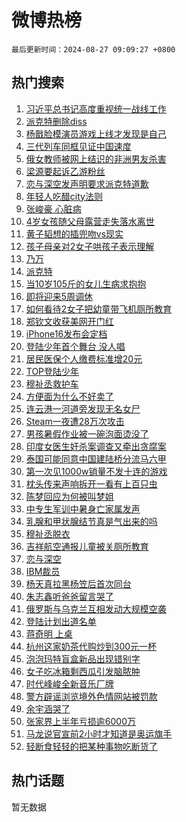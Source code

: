 # 微博热榜

`最后更新时间：2024-08-27 09:09:27 +0800`

## 热门搜索

1. [习近平总书记高度重视统一战线工作](https://m.weibo.cn/search?containerid=100103type%3D1%26t%3D10%26q%3D%23%E4%B9%A0%E8%BF%91%E5%B9%B3%E6%80%BB%E4%B9%A6%E8%AE%B0%E9%AB%98%E5%BA%A6%E9%87%8D%E8%A7%86%E7%BB%9F%E4%B8%80%E6%88%98%E7%BA%BF%E5%B7%A5%E4%BD%9C%23&stream_entry_id=51&isnewpage=1&extparam=seat%3D1%26stream_entry_id%3D51%26c_type%3D51%26cate%3D10103%26pos%3D0%26q%3D%2523%25E4%25B9%25A0%25E8%25BF%2591%25E5%25B9%25B3%25E6%2580%25BB%25E4%25B9%25A6%25E8%25AE%25B0%25E9%25AB%2598%25E5%25BA%25A6%25E9%2587%258D%25E8%25A7%2586%25E7%25BB%259F%25E4%25B8%2580%25E6%2588%2598%25E7%25BA%25BF%25E5%25B7%25A5%25E4%25BD%259C%2523%26dgr%3D0%26filter_type%3Drealtimehot%26display_time%3D1724720966%26pre_seqid%3D172472096695901625962)
1. [派克特删除diss](https://m.weibo.cn/search?containerid=100103type%3D1%26t%3D10%26q%3D%E6%B4%BE%E5%85%8B%E7%89%B9%E5%88%A0%E9%99%A4diss&stream_entry_id=31&isnewpage=1&extparam=seat%3D1%26lcate%3D5001%26q%3D%25E6%25B4%25BE%25E5%2585%258B%25E7%2589%25B9%25E5%2588%25A0%25E9%2599%25A4diss%26dgr%3D0%26realpos%3D1%26c_type%3D31%26flag%3D1%26cate%3D5001%26pos%3D0%26filter_type%3Drealtimehot%26band_rank%3D1%26stream_entry_id%3D31%26display_time%3D1724720966%26pre_seqid%3D172472096695901625962)
1. [杨戬脸模演员游戏上线才发现是自己](https://m.weibo.cn/search?containerid=100103type%3D1%26t%3D10%26q%3D%23%E6%9D%A8%E6%88%AC%E8%84%B8%E6%A8%A1%E6%BC%94%E5%91%98%E6%B8%B8%E6%88%8F%E4%B8%8A%E7%BA%BF%E6%89%8D%E5%8F%91%E7%8E%B0%E6%98%AF%E8%87%AA%E5%B7%B1%23&stream_entry_id=31&isnewpage=1&extparam=seat%3D1%26lcate%3D5001%26q%3D%2523%25E6%259D%25A8%25E6%2588%25AC%25E8%2584%25B8%25E6%25A8%25A1%25E6%25BC%2594%25E5%2591%2598%25E6%25B8%25B8%25E6%2588%258F%25E4%25B8%258A%25E7%25BA%25BF%25E6%2589%258D%25E5%258F%2591%25E7%258E%25B0%25E6%2598%25AF%25E8%2587%25AA%25E5%25B7%25B1%2523%26dgr%3D0%26realpos%3D2%26c_type%3D31%26flag%3D1%26cate%3D5001%26pos%3D1%26filter_type%3Drealtimehot%26band_rank%3D2%26stream_entry_id%3D31%26display_time%3D1724720966%26pre_seqid%3D172472096695901625962)
1. [三代列车同框见证中国速度](https://m.weibo.cn/search?containerid=100103type%3D1%26t%3D10%26q%3D%23%E4%B8%89%E4%BB%A3%E5%88%97%E8%BD%A6%E5%90%8C%E6%A1%86%E8%A7%81%E8%AF%81%E4%B8%AD%E5%9B%BD%E9%80%9F%E5%BA%A6%23&stream_entry_id=31&isnewpage=1&extparam=seat%3D1%26lcate%3D5001%26q%3D%2523%25E4%25B8%2589%25E4%25BB%25A3%25E5%2588%2597%25E8%25BD%25A6%25E5%2590%258C%25E6%25A1%2586%25E8%25A7%2581%25E8%25AF%2581%25E4%25B8%25AD%25E5%259B%25BD%25E9%2580%259F%25E5%25BA%25A6%2523%26dgr%3D0%26realpos%3D3%26c_type%3D31%26flag%3D0%26cate%3D5001%26pos%3D2%26filter_type%3Drealtimehot%26band_rank%3D3%26stream_entry_id%3D31%26display_time%3D1724720966%26pre_seqid%3D172472096695901625962)
1. [俄女教师被网上结识的非洲男友杀害](https://m.weibo.cn/search?containerid=100103type%3D1%26t%3D10%26q%3D%23%E4%BF%84%E5%A5%B3%E6%95%99%E5%B8%88%E8%A2%AB%E7%BD%91%E4%B8%8A%E7%BB%93%E8%AF%86%E7%9A%84%E9%9D%9E%E6%B4%B2%E7%94%B7%E5%8F%8B%E6%9D%80%E5%AE%B3%23&stream_entry_id=31&isnewpage=1&extparam=seat%3D1%26lcate%3D5001%26q%3D%2523%25E4%25BF%2584%25E5%25A5%25B3%25E6%2595%2599%25E5%25B8%2588%25E8%25A2%25AB%25E7%25BD%2591%25E4%25B8%258A%25E7%25BB%2593%25E8%25AF%2586%25E7%259A%2584%25E9%259D%259E%25E6%25B4%25B2%25E7%2594%25B7%25E5%258F%258B%25E6%259D%2580%25E5%25AE%25B3%2523%26dgr%3D0%26realpos%3D4%26c_type%3D31%26flag%3D1%26cate%3D5001%26pos%3D3%26filter_type%3Drealtimehot%26band_rank%3D4%26stream_entry_id%3D31%26display_time%3D1724720966%26pre_seqid%3D172472096695901625962)
1. [梁源要起诉乙游粉丝](https://m.weibo.cn/search?containerid=100103type%3D1%26t%3D10%26q%3D%E6%A2%81%E6%BA%90%E8%A6%81%E8%B5%B7%E8%AF%89%E4%B9%99%E6%B8%B8%E7%B2%89%E4%B8%9D&stream_entry_id=31&isnewpage=1&extparam=seat%3D1%26lcate%3D5001%26q%3D%25E6%25A2%2581%25E6%25BA%2590%25E8%25A6%2581%25E8%25B5%25B7%25E8%25AF%2589%25E4%25B9%2599%25E6%25B8%25B8%25E7%25B2%2589%25E4%25B8%259D%26dgr%3D0%26realpos%3D5%26c_type%3D31%26flag%3D1%26cate%3D5001%26pos%3D4%26filter_type%3Drealtimehot%26band_rank%3D5%26stream_entry_id%3D31%26display_time%3D1724720966%26pre_seqid%3D172472096695901625962)
1. [恋与深空发声明要求派克特道歉](https://m.weibo.cn/search?containerid=100103type%3D1%26t%3D10%26q%3D%23%E6%81%8B%E4%B8%8E%E6%B7%B1%E7%A9%BA%E5%8F%91%E5%A3%B0%E6%98%8E%E8%A6%81%E6%B1%82%E6%B4%BE%E5%85%8B%E7%89%B9%E9%81%93%E6%AD%89%23&stream_entry_id=31&isnewpage=1&extparam=seat%3D1%26lcate%3D5001%26q%3D%2523%25E6%2581%258B%25E4%25B8%258E%25E6%25B7%25B1%25E7%25A9%25BA%25E5%258F%2591%25E5%25A3%25B0%25E6%2598%258E%25E8%25A6%2581%25E6%25B1%2582%25E6%25B4%25BE%25E5%2585%258B%25E7%2589%25B9%25E9%2581%2593%25E6%25AD%2589%2523%26dgr%3D0%26realpos%3D6%26c_type%3D31%26flag%3D16%26cate%3D5001%26pos%3D5%26filter_type%3Drealtimehot%26band_rank%3D6%26stream_entry_id%3D31%26display_time%3D1724720966%26pre_seqid%3D172472096695901625962)
1. [年轻人吃醋city法则](https://m.weibo.cn/search?containerid=100103type%3D1%26t%3D10%26q%3D%23%E5%B9%B4%E8%BD%BB%E4%BA%BA%E5%90%83%E9%86%8Bcity%E6%B3%95%E5%88%99%23&stream_entry_id=31&isnewpage=1&extparam=seat%3D1%26lcate%3D5001%26is_ad_pos%3D1%26q%3D%2523%25E5%25B9%25B4%25E8%25BD%25BB%25E4%25BA%25BA%25E5%2590%2583%25E9%2586%258Bcity%25E6%25B3%2595%25E5%2588%2599%2523%26dgr%3D0%26filter_type%3Drealtimehot%26adid%3D250871%26topic_ad%3D1%26cate%3D5001%26pos%3D6%26c_type%3D31%26band_rank%3D7%26stream_entry_id%3D31%26display_time%3D1724720966%26pre_seqid%3D172472096695901625962)
1. [张峻豪 心脏病](https://m.weibo.cn/search?containerid=100103type%3D1%26t%3D10%26q%3D%E5%BC%A0%E5%B3%BB%E8%B1%AA+%E5%BF%83%E8%84%8F%E7%97%85&stream_entry_id=31&isnewpage=1&extparam=seat%3D1%26lcate%3D5001%26q%3D%25E5%25BC%25A0%25E5%25B3%25BB%25E8%25B1%25AA%2520%25E5%25BF%2583%25E8%2584%258F%25E7%2597%2585%26dgr%3D0%26realpos%3D7%26c_type%3D31%26flag%3D1%26cate%3D5001%26pos%3D7%26filter_type%3Drealtimehot%26band_rank%3D7%26stream_entry_id%3D31%26display_time%3D1724720966%26pre_seqid%3D172472096695901625962)
1. [4岁女孩随父母露营走失落水离世](https://m.weibo.cn/search?containerid=100103type%3D1%26t%3D10%26q%3D%234%E5%B2%81%E5%A5%B3%E5%AD%A9%E9%9A%8F%E7%88%B6%E6%AF%8D%E9%9C%B2%E8%90%A5%E8%B5%B0%E5%A4%B1%E8%90%BD%E6%B0%B4%E7%A6%BB%E4%B8%96%23&stream_entry_id=31&isnewpage=1&extparam=seat%3D1%26lcate%3D5001%26q%3D%25234%25E5%25B2%2581%25E5%25A5%25B3%25E5%25AD%25A9%25E9%259A%258F%25E7%2588%25B6%25E6%25AF%258D%25E9%259C%25B2%25E8%2590%25A5%25E8%25B5%25B0%25E5%25A4%25B1%25E8%2590%25BD%25E6%25B0%25B4%25E7%25A6%25BB%25E4%25B8%2596%2523%26dgr%3D0%26realpos%3D8%26c_type%3D31%26flag%3D1%26cate%3D5001%26pos%3D8%26filter_type%3Drealtimehot%26band_rank%3D8%26stream_entry_id%3D31%26display_time%3D1724720966%26pre_seqid%3D172472096695901625962)
1. [黄子韬想的插兜吻vs现实](https://m.weibo.cn/search?containerid=100103type%3D1%26t%3D10%26q%3D%E9%BB%84%E5%AD%90%E9%9F%AC%E6%83%B3%E7%9A%84%E6%8F%92%E5%85%9C%E5%90%BBvs%E7%8E%B0%E5%AE%9E&stream_entry_id=31&isnewpage=1&extparam=seat%3D1%26lcate%3D5001%26q%3D%25E9%25BB%2584%25E5%25AD%2590%25E9%259F%25AC%25E6%2583%25B3%25E7%259A%2584%25E6%258F%2592%25E5%2585%259C%25E5%2590%25BBvs%25E7%258E%25B0%25E5%25AE%259E%26dgr%3D0%26realpos%3D9%26c_type%3D31%26flag%3D2%26cate%3D5001%26pos%3D9%26filter_type%3Drealtimehot%26band_rank%3D9%26stream_entry_id%3D31%26display_time%3D1724720966%26pre_seqid%3D172472096695901625962)
1. [孩子母亲对2女子哄孩子表示理解](https://m.weibo.cn/search?containerid=100103type%3D1%26t%3D10%26q%3D%23%E5%AD%A9%E5%AD%90%E6%AF%8D%E4%BA%B2%E5%AF%B92%E5%A5%B3%E5%AD%90%E5%93%84%E5%AD%A9%E5%AD%90%E8%A1%A8%E7%A4%BA%E7%90%86%E8%A7%A3%23&stream_entry_id=31&isnewpage=1&extparam=seat%3D1%26lcate%3D5001%26q%3D%2523%25E5%25AD%25A9%25E5%25AD%2590%25E6%25AF%258D%25E4%25BA%25B2%25E5%25AF%25B92%25E5%25A5%25B3%25E5%25AD%2590%25E5%2593%2584%25E5%25AD%25A9%25E5%25AD%2590%25E8%25A1%25A8%25E7%25A4%25BA%25E7%2590%2586%25E8%25A7%25A3%2523%26dgr%3D0%26realpos%3D10%26c_type%3D31%26flag%3D1%26cate%3D5001%26pos%3D10%26filter_type%3Drealtimehot%26band_rank%3D10%26stream_entry_id%3D31%26display_time%3D1724720966%26pre_seqid%3D172472096695901625962)
1. [乃万](https://m.weibo.cn/search?containerid=100103type%3D1%26t%3D10%26q%3D%E4%B9%83%E4%B8%87&stream_entry_id=31&isnewpage=1&extparam=seat%3D1%26lcate%3D5001%26q%3D%25E4%25B9%2583%25E4%25B8%2587%26dgr%3D0%26realpos%3D11%26c_type%3D31%26flag%3D1%26cate%3D5001%26pos%3D11%26filter_type%3Drealtimehot%26band_rank%3D11%26stream_entry_id%3D31%26display_time%3D1724720966%26pre_seqid%3D172472096695901625962)
1. [派克特](https://m.weibo.cn/search?containerid=100103type%3D1%26t%3D10%26q%3D%E6%B4%BE%E5%85%8B%E7%89%B9&stream_entry_id=31&isnewpage=1&extparam=seat%3D1%26lcate%3D5001%26q%3D%25E6%25B4%25BE%25E5%2585%258B%25E7%2589%25B9%26dgr%3D0%26realpos%3D12%26c_type%3D31%26flag%3D2%26cate%3D5001%26pos%3D12%26filter_type%3Drealtimehot%26band_rank%3D12%26stream_entry_id%3D31%26display_time%3D1724720966%26pre_seqid%3D172472096695901625962)
1. [当10岁105斤的女儿生病求抱抱](https://m.weibo.cn/search?containerid=100103type%3D1%26t%3D10%26q%3D%23%E5%BD%9310%E5%B2%81105%E6%96%A4%E7%9A%84%E5%A5%B3%E5%84%BF%E7%94%9F%E7%97%85%E6%B1%82%E6%8A%B1%E6%8A%B1%23&stream_entry_id=31&isnewpage=1&extparam=seat%3D1%26lcate%3D5001%26q%3D%2523%25E5%25BD%259310%25E5%25B2%2581105%25E6%2596%25A4%25E7%259A%2584%25E5%25A5%25B3%25E5%2584%25BF%25E7%2594%259F%25E7%2597%2585%25E6%25B1%2582%25E6%258A%25B1%25E6%258A%25B1%2523%26dgr%3D0%26realpos%3D13%26c_type%3D31%26flag%3D32768%26cate%3D5001%26pos%3D13%26filter_type%3Drealtimehot%26band_rank%3D13%26stream_entry_id%3D31%26display_time%3D1724720966%26pre_seqid%3D172472096695901625962)
1. [即将迎来5周调休](https://m.weibo.cn/search?containerid=100103type%3D1%26t%3D10%26q%3D%23%E5%8D%B3%E5%B0%86%E8%BF%8E%E6%9D%A55%E5%91%A8%E8%B0%83%E4%BC%91%23&stream_entry_id=31&isnewpage=1&extparam=seat%3D1%26lcate%3D5001%26q%3D%2523%25E5%258D%25B3%25E5%25B0%2586%25E8%25BF%258E%25E6%259D%25A55%25E5%2591%25A8%25E8%25B0%2583%25E4%25BC%2591%2523%26dgr%3D0%26realpos%3D14%26c_type%3D31%26flag%3D1%26cate%3D5001%26pos%3D14%26filter_type%3Drealtimehot%26band_rank%3D14%26stream_entry_id%3D31%26display_time%3D1724720966%26pre_seqid%3D172472096695901625962)
1. [如何看待2女子把幼童带飞机厕所教育](https://m.weibo.cn/search?containerid=100103type%3D1%26t%3D10%26q%3D%23%E5%A6%82%E4%BD%95%E7%9C%8B%E5%BE%852%E5%A5%B3%E5%AD%90%E6%8A%8A%E5%B9%BC%E7%AB%A5%E5%B8%A6%E9%A3%9E%E6%9C%BA%E5%8E%95%E6%89%80%E6%95%99%E8%82%B2%23&stream_entry_id=31&isnewpage=1&extparam=seat%3D1%26lcate%3D5001%26q%3D%2523%25E5%25A6%2582%25E4%25BD%2595%25E7%259C%258B%25E5%25BE%25852%25E5%25A5%25B3%25E5%25AD%2590%25E6%258A%258A%25E5%25B9%25BC%25E7%25AB%25A5%25E5%25B8%25A6%25E9%25A3%259E%25E6%259C%25BA%25E5%258E%2595%25E6%2589%2580%25E6%2595%2599%25E8%2582%25B2%2523%26dgr%3D0%26realpos%3D15%26c_type%3D31%26flag%3D1%26cate%3D5001%26pos%3D15%26filter_type%3Drealtimehot%26band_rank%3D15%26stream_entry_id%3D31%26display_time%3D1724720966%26pre_seqid%3D172472096695901625962)
1. [郑钦文收获美网开门红](https://m.weibo.cn/search?containerid=100103type%3D1%26t%3D10%26q%3D%23%E9%83%91%E9%92%A6%E6%96%87%E6%94%B6%E8%8E%B7%E7%BE%8E%E7%BD%91%E5%BC%80%E9%97%A8%E7%BA%A2%23&stream_entry_id=31&isnewpage=1&extparam=seat%3D1%26lcate%3D5001%26q%3D%2523%25E9%2583%2591%25E9%2592%25A6%25E6%2596%2587%25E6%2594%25B6%25E8%258E%25B7%25E7%25BE%258E%25E7%25BD%2591%25E5%25BC%2580%25E9%2597%25A8%25E7%25BA%25A2%2523%26dgr%3D0%26realpos%3D16%26c_type%3D31%26flag%3D1%26cate%3D5001%26pos%3D16%26filter_type%3Drealtimehot%26band_rank%3D16%26stream_entry_id%3D31%26display_time%3D1724720966%26pre_seqid%3D172472096695901625962)
1. [iPhone16发布会定档](https://m.weibo.cn/search?containerid=100103type%3D1%26t%3D10%26q%3D%23iPhone16%E5%8F%91%E5%B8%83%E4%BC%9A%E5%AE%9A%E6%A1%A3%23&stream_entry_id=31&isnewpage=1&extparam=seat%3D1%26lcate%3D5001%26q%3D%2523iPhone16%25E5%258F%2591%25E5%25B8%2583%25E4%25BC%259A%25E5%25AE%259A%25E6%25A1%25A3%2523%26dgr%3D0%26realpos%3D17%26c_type%3D31%26flag%3D1%26cate%3D5001%26pos%3D17%26filter_type%3Drealtimehot%26band_rank%3D17%26stream_entry_id%3D31%26display_time%3D1724720966%26pre_seqid%3D172472096695901625962)
1. [登陆少年首个舞台 没人唱](https://m.weibo.cn/search?containerid=100103type%3D1%26t%3D10%26q%3D%E7%99%BB%E9%99%86%E5%B0%91%E5%B9%B4%E9%A6%96%E4%B8%AA%E8%88%9E%E5%8F%B0+%E6%B2%A1%E4%BA%BA%E5%94%B1&stream_entry_id=31&isnewpage=1&extparam=seat%3D1%26lcate%3D5001%26q%3D%25E7%2599%25BB%25E9%2599%2586%25E5%25B0%2591%25E5%25B9%25B4%25E9%25A6%2596%25E4%25B8%25AA%25E8%2588%259E%25E5%258F%25B0%2520%25E6%25B2%25A1%25E4%25BA%25BA%25E5%2594%25B1%26dgr%3D0%26realpos%3D18%26c_type%3D31%26flag%3D1%26cate%3D5001%26pos%3D18%26filter_type%3Drealtimehot%26band_rank%3D18%26stream_entry_id%3D31%26display_time%3D1724720966%26pre_seqid%3D172472096695901625962)
1. [居民医保个人缴费标准增20元](https://m.weibo.cn/search?containerid=100103type%3D1%26t%3D10%26q%3D%23%E5%B1%85%E6%B0%91%E5%8C%BB%E4%BF%9D%E4%B8%AA%E4%BA%BA%E7%BC%B4%E8%B4%B9%E6%A0%87%E5%87%86%E5%A2%9E20%E5%85%83%23&stream_entry_id=31&isnewpage=1&extparam=seat%3D1%26lcate%3D5001%26q%3D%2523%25E5%25B1%2585%25E6%25B0%2591%25E5%258C%25BB%25E4%25BF%259D%25E4%25B8%25AA%25E4%25BA%25BA%25E7%25BC%25B4%25E8%25B4%25B9%25E6%25A0%2587%25E5%2587%2586%25E5%25A2%259E20%25E5%2585%2583%2523%26dgr%3D0%26realpos%3D19%26c_type%3D31%26flag%3D0%26cate%3D5001%26pos%3D19%26filter_type%3Drealtimehot%26band_rank%3D19%26stream_entry_id%3D31%26display_time%3D1724720966%26pre_seqid%3D172472096695901625962)
1. [TOP登陆少年](https://m.weibo.cn/search?containerid=100103type%3D1%26t%3D10%26q%3DTOP%E7%99%BB%E9%99%86%E5%B0%91%E5%B9%B4&stream_entry_id=31&isnewpage=1&extparam=seat%3D1%26lcate%3D5001%26q%3DTOP%25E7%2599%25BB%25E9%2599%2586%25E5%25B0%2591%25E5%25B9%25B4%26dgr%3D0%26realpos%3D20%26c_type%3D31%26flag%3D0%26cate%3D5001%26pos%3D20%26filter_type%3Drealtimehot%26band_rank%3D20%26stream_entry_id%3D31%26display_time%3D1724720966%26pre_seqid%3D172472096695901625962)
1. [穆祉丞救护车](https://m.weibo.cn/search?containerid=100103type%3D1%26t%3D10%26q%3D%23%E7%A9%86%E7%A5%89%E4%B8%9E%E6%95%91%E6%8A%A4%E8%BD%A6%23&stream_entry_id=31&isnewpage=1&extparam=seat%3D1%26lcate%3D5001%26q%3D%2523%25E7%25A9%2586%25E7%25A5%2589%25E4%25B8%259E%25E6%2595%2591%25E6%258A%25A4%25E8%25BD%25A6%2523%26dgr%3D0%26realpos%3D21%26c_type%3D31%26flag%3D0%26cate%3D5001%26pos%3D21%26filter_type%3Drealtimehot%26band_rank%3D21%26stream_entry_id%3D31%26display_time%3D1724720966%26pre_seqid%3D172472096695901625962)
1. [方便面为什么不好卖了](https://m.weibo.cn/search?containerid=100103type%3D1%26t%3D10%26q%3D%23%E6%96%B9%E4%BE%BF%E9%9D%A2%E4%B8%BA%E4%BB%80%E4%B9%88%E4%B8%8D%E5%A5%BD%E5%8D%96%E4%BA%86%23&stream_entry_id=31&isnewpage=1&extparam=seat%3D1%26lcate%3D5001%26q%3D%2523%25E6%2596%25B9%25E4%25BE%25BF%25E9%259D%25A2%25E4%25B8%25BA%25E4%25BB%2580%25E4%25B9%2588%25E4%25B8%258D%25E5%25A5%25BD%25E5%258D%2596%25E4%25BA%2586%2523%26dgr%3D0%26realpos%3D22%26c_type%3D31%26flag%3D0%26cate%3D5001%26pos%3D22%26filter_type%3Drealtimehot%26band_rank%3D22%26stream_entry_id%3D31%26display_time%3D1724720966%26pre_seqid%3D172472096695901625962)
1. [连云港一河道旁发现无名女尸](https://m.weibo.cn/search?containerid=100103type%3D1%26t%3D10%26q%3D%23%E8%BF%9E%E4%BA%91%E6%B8%AF%E4%B8%80%E6%B2%B3%E9%81%93%E6%97%81%E5%8F%91%E7%8E%B0%E6%97%A0%E5%90%8D%E5%A5%B3%E5%B0%B8%23&stream_entry_id=31&isnewpage=1&extparam=seat%3D1%26lcate%3D5001%26q%3D%2523%25E8%25BF%259E%25E4%25BA%2591%25E6%25B8%25AF%25E4%25B8%2580%25E6%25B2%25B3%25E9%2581%2593%25E6%2597%2581%25E5%258F%2591%25E7%258E%25B0%25E6%2597%25A0%25E5%2590%258D%25E5%25A5%25B3%25E5%25B0%25B8%2523%26dgr%3D0%26realpos%3D23%26c_type%3D31%26flag%3D0%26cate%3D5001%26pos%3D23%26filter_type%3Drealtimehot%26band_rank%3D23%26stream_entry_id%3D31%26display_time%3D1724720966%26pre_seqid%3D172472096695901625962)
1. [Steam一夜遭28万次攻击](https://m.weibo.cn/search?containerid=100103type%3D1%26t%3D10%26q%3D%23Steam%E4%B8%80%E5%A4%9C%E9%81%AD28%E4%B8%87%E6%AC%A1%E6%94%BB%E5%87%BB%23&stream_entry_id=31&isnewpage=1&extparam=seat%3D1%26lcate%3D5001%26q%3D%2523Steam%25E4%25B8%2580%25E5%25A4%259C%25E9%2581%25AD28%25E4%25B8%2587%25E6%25AC%25A1%25E6%2594%25BB%25E5%2587%25BB%2523%26dgr%3D0%26realpos%3D24%26c_type%3D31%26flag%3D2%26cate%3D5001%26pos%3D24%26filter_type%3Drealtimehot%26band_rank%3D24%26stream_entry_id%3D31%26display_time%3D1724720966%26pre_seqid%3D172472096695901625962)
1. [男孩暑假作业被一碗泡面烫没了](https://m.weibo.cn/search?containerid=100103type%3D1%26t%3D10%26q%3D%23%E7%94%B7%E5%AD%A9%E6%9A%91%E5%81%87%E4%BD%9C%E4%B8%9A%E8%A2%AB%E4%B8%80%E7%A2%97%E6%B3%A1%E9%9D%A2%E7%83%AB%E6%B2%A1%E4%BA%86%23&stream_entry_id=31&isnewpage=1&extparam=seat%3D1%26lcate%3D5001%26q%3D%2523%25E7%2594%25B7%25E5%25AD%25A9%25E6%259A%2591%25E5%2581%2587%25E4%25BD%259C%25E4%25B8%259A%25E8%25A2%25AB%25E4%25B8%2580%25E7%25A2%2597%25E6%25B3%25A1%25E9%259D%25A2%25E7%2583%25AB%25E6%25B2%25A1%25E4%25BA%2586%2523%26dgr%3D0%26realpos%3D25%26c_type%3D31%26flag%3D1%26cate%3D5001%26pos%3D25%26filter_type%3Drealtimehot%26band_rank%3D25%26stream_entry_id%3D31%26display_time%3D1724720966%26pre_seqid%3D172472096695901625962)
1. [印度女医生奸杀案调查又牵出贪腐案](https://m.weibo.cn/search?containerid=100103type%3D1%26t%3D10%26q%3D%23%E5%8D%B0%E5%BA%A6%E5%A5%B3%E5%8C%BB%E7%94%9F%E5%A5%B8%E6%9D%80%E6%A1%88%E8%B0%83%E6%9F%A5%E5%8F%88%E7%89%B5%E5%87%BA%E8%B4%AA%E8%85%90%E6%A1%88%23&stream_entry_id=31&isnewpage=1&extparam=seat%3D1%26lcate%3D5001%26q%3D%2523%25E5%258D%25B0%25E5%25BA%25A6%25E5%25A5%25B3%25E5%258C%25BB%25E7%2594%259F%25E5%25A5%25B8%25E6%259D%2580%25E6%25A1%2588%25E8%25B0%2583%25E6%259F%25A5%25E5%258F%2588%25E7%2589%25B5%25E5%2587%25BA%25E8%25B4%25AA%25E8%2585%2590%25E6%25A1%2588%2523%26dgr%3D0%26realpos%3D26%26c_type%3D31%26flag%3D1%26cate%3D5001%26pos%3D26%26filter_type%3Drealtimehot%26band_rank%3D26%26stream_entry_id%3D31%26display_time%3D1724720966%26pre_seqid%3D172472096695901625962)
1. [泰国可能同意中国建陆桥分流马六甲](https://m.weibo.cn/search?containerid=100103type%3D1%26t%3D10%26q%3D%23%E6%B3%B0%E5%9B%BD%E5%8F%AF%E8%83%BD%E5%90%8C%E6%84%8F%E4%B8%AD%E5%9B%BD%E5%BB%BA%E9%99%86%E6%A1%A5%E5%88%86%E6%B5%81%E9%A9%AC%E5%85%AD%E7%94%B2%23&stream_entry_id=31&isnewpage=1&extparam=seat%3D1%26lcate%3D5001%26q%3D%2523%25E6%25B3%25B0%25E5%259B%25BD%25E5%258F%25AF%25E8%2583%25BD%25E5%2590%258C%25E6%2584%258F%25E4%25B8%25AD%25E5%259B%25BD%25E5%25BB%25BA%25E9%2599%2586%25E6%25A1%25A5%25E5%2588%2586%25E6%25B5%2581%25E9%25A9%25AC%25E5%2585%25AD%25E7%2594%25B2%2523%26dgr%3D0%26realpos%3D27%26c_type%3D31%26flag%3D1%26cate%3D5001%26pos%3D27%26filter_type%3Drealtimehot%26band_rank%3D27%26stream_entry_id%3D31%26display_time%3D1724720966%26pre_seqid%3D172472096695901625962)
1. [第一次见1000w销量不发十连的游戏](https://m.weibo.cn/search?containerid=100103type%3D1%26t%3D10%26q%3D%E7%AC%AC%E4%B8%80%E6%AC%A1%E8%A7%811000w%E9%94%80%E9%87%8F%E4%B8%8D%E5%8F%91%E5%8D%81%E8%BF%9E%E7%9A%84%E6%B8%B8%E6%88%8F&stream_entry_id=31&isnewpage=1&extparam=seat%3D1%26lcate%3D5001%26q%3D%25E7%25AC%25AC%25E4%25B8%2580%25E6%25AC%25A1%25E8%25A7%25811000w%25E9%2594%2580%25E9%2587%258F%25E4%25B8%258D%25E5%258F%2591%25E5%258D%2581%25E8%25BF%259E%25E7%259A%2584%25E6%25B8%25B8%25E6%2588%258F%26dgr%3D0%26realpos%3D28%26c_type%3D31%26flag%3D1%26cate%3D5001%26pos%3D28%26filter_type%3Drealtimehot%26band_rank%3D28%26stream_entry_id%3D31%26display_time%3D1724720966%26pre_seqid%3D172472096695901625962)
1. [枕头传来声响拆开一看有上百只虫](https://m.weibo.cn/search?containerid=100103type%3D1%26t%3D10%26q%3D%23%E6%9E%95%E5%A4%B4%E4%BC%A0%E6%9D%A5%E5%A3%B0%E5%93%8D%E6%8B%86%E5%BC%80%E4%B8%80%E7%9C%8B%E6%9C%89%E4%B8%8A%E7%99%BE%E5%8F%AA%E8%99%AB%23&stream_entry_id=31&isnewpage=1&extparam=seat%3D1%26lcate%3D5001%26q%3D%2523%25E6%259E%2595%25E5%25A4%25B4%25E4%25BC%25A0%25E6%259D%25A5%25E5%25A3%25B0%25E5%2593%258D%25E6%258B%2586%25E5%25BC%2580%25E4%25B8%2580%25E7%259C%258B%25E6%259C%2589%25E4%25B8%258A%25E7%2599%25BE%25E5%258F%25AA%25E8%2599%25AB%2523%26dgr%3D0%26realpos%3D29%26c_type%3D31%26flag%3D1%26cate%3D5001%26pos%3D29%26filter_type%3Drealtimehot%26band_rank%3D29%26stream_entry_id%3D31%26display_time%3D1724720966%26pre_seqid%3D172472096695901625962)
1. [陈梦回应为何被叫梦姐](https://m.weibo.cn/search?containerid=100103type%3D1%26t%3D10%26q%3D%23%E9%99%88%E6%A2%A6%E5%9B%9E%E5%BA%94%E4%B8%BA%E4%BD%95%E8%A2%AB%E5%8F%AB%E6%A2%A6%E5%A7%90%23&stream_entry_id=31&isnewpage=1&extparam=seat%3D1%26lcate%3D5001%26q%3D%2523%25E9%2599%2588%25E6%25A2%25A6%25E5%259B%259E%25E5%25BA%2594%25E4%25B8%25BA%25E4%25BD%2595%25E8%25A2%25AB%25E5%258F%25AB%25E6%25A2%25A6%25E5%25A7%2590%2523%26dgr%3D0%26realpos%3D30%26c_type%3D31%26flag%3D1%26cate%3D5001%26pos%3D30%26filter_type%3Drealtimehot%26band_rank%3D30%26stream_entry_id%3D31%26display_time%3D1724720966%26pre_seqid%3D172472096695901625962)
1. [中专生军训中暑身亡家属发声](https://m.weibo.cn/search?containerid=100103type%3D1%26t%3D10%26q%3D%23%E4%B8%AD%E4%B8%93%E7%94%9F%E5%86%9B%E8%AE%AD%E4%B8%AD%E6%9A%91%E8%BA%AB%E4%BA%A1%E5%AE%B6%E5%B1%9E%E5%8F%91%E5%A3%B0%23&stream_entry_id=31&isnewpage=1&extparam=seat%3D1%26lcate%3D5001%26q%3D%2523%25E4%25B8%25AD%25E4%25B8%2593%25E7%2594%259F%25E5%2586%259B%25E8%25AE%25AD%25E4%25B8%25AD%25E6%259A%2591%25E8%25BA%25AB%25E4%25BA%25A1%25E5%25AE%25B6%25E5%25B1%259E%25E5%258F%2591%25E5%25A3%25B0%2523%26dgr%3D0%26realpos%3D31%26c_type%3D31%26flag%3D0%26cate%3D5001%26pos%3D31%26filter_type%3Drealtimehot%26band_rank%3D31%26stream_entry_id%3D31%26display_time%3D1724720966%26pre_seqid%3D172472096695901625962)
1. [乳腺和甲状腺结节真是气出来的吗](https://m.weibo.cn/search?containerid=100103type%3D1%26t%3D10%26q%3D%23%E4%B9%B3%E8%85%BA%E5%92%8C%E7%94%B2%E7%8A%B6%E8%85%BA%E7%BB%93%E8%8A%82%E7%9C%9F%E6%98%AF%E6%B0%94%E5%87%BA%E6%9D%A5%E7%9A%84%E5%90%97%23&stream_entry_id=31&isnewpage=1&extparam=seat%3D1%26lcate%3D5001%26q%3D%2523%25E4%25B9%25B3%25E8%2585%25BA%25E5%2592%258C%25E7%2594%25B2%25E7%258A%25B6%25E8%2585%25BA%25E7%25BB%2593%25E8%258A%2582%25E7%259C%259F%25E6%2598%25AF%25E6%25B0%2594%25E5%2587%25BA%25E6%259D%25A5%25E7%259A%2584%25E5%2590%2597%2523%26dgr%3D0%26realpos%3D32%26c_type%3D31%26flag%3D0%26cate%3D5001%26pos%3D32%26filter_type%3Drealtimehot%26band_rank%3D32%26stream_entry_id%3D31%26display_time%3D1724720966%26pre_seqid%3D172472096695901625962)
1. [穆祉丞脱衣](https://m.weibo.cn/search?containerid=100103type%3D1%26t%3D10%26q%3D%23%E7%A9%86%E7%A5%89%E4%B8%9E%E8%84%B1%E8%A1%A3%23&stream_entry_id=31&isnewpage=1&extparam=seat%3D1%26lcate%3D5001%26q%3D%2523%25E7%25A9%2586%25E7%25A5%2589%25E4%25B8%259E%25E8%2584%25B1%25E8%25A1%25A3%2523%26dgr%3D0%26realpos%3D33%26c_type%3D31%26flag%3D0%26cate%3D5001%26pos%3D33%26filter_type%3Drealtimehot%26band_rank%3D33%26stream_entry_id%3D31%26display_time%3D1724720966%26pre_seqid%3D172472096695901625962)
1. [吉祥航空通报儿童被关厕所教育](https://m.weibo.cn/search?containerid=100103type%3D1%26t%3D10%26q%3D%23%E5%90%89%E7%A5%A5%E8%88%AA%E7%A9%BA%E9%80%9A%E6%8A%A5%E5%84%BF%E7%AB%A5%E8%A2%AB%E5%85%B3%E5%8E%95%E6%89%80%E6%95%99%E8%82%B2%23&stream_entry_id=31&isnewpage=1&extparam=seat%3D1%26lcate%3D5001%26q%3D%2523%25E5%2590%2589%25E7%25A5%25A5%25E8%2588%25AA%25E7%25A9%25BA%25E9%2580%259A%25E6%258A%25A5%25E5%2584%25BF%25E7%25AB%25A5%25E8%25A2%25AB%25E5%2585%25B3%25E5%258E%2595%25E6%2589%2580%25E6%2595%2599%25E8%2582%25B2%2523%26dgr%3D0%26realpos%3D34%26c_type%3D31%26flag%3D0%26cate%3D5001%26pos%3D34%26filter_type%3Drealtimehot%26band_rank%3D34%26stream_entry_id%3D31%26display_time%3D1724720966%26pre_seqid%3D172472096695901625962)
1. [恋与深空](https://m.weibo.cn/search?containerid=100103type%3D1%26t%3D10%26q%3D%23%E6%81%8B%E4%B8%8E%E6%B7%B1%E7%A9%BA%23&stream_entry_id=31&isnewpage=1&extparam=seat%3D1%26lcate%3D5001%26q%3D%2523%25E6%2581%258B%25E4%25B8%258E%25E6%25B7%25B1%25E7%25A9%25BA%2523%26dgr%3D0%26realpos%3D35%26c_type%3D31%26flag%3D0%26cate%3D5001%26pos%3D35%26filter_type%3Drealtimehot%26band_rank%3D35%26stream_entry_id%3D31%26display_time%3D1724720966%26pre_seqid%3D172472096695901625962)
1. [IBM裁员](https://m.weibo.cn/search?containerid=100103type%3D1%26t%3D10%26q%3DIBM%E8%A3%81%E5%91%98&stream_entry_id=31&isnewpage=1&extparam=seat%3D1%26lcate%3D5001%26q%3DIBM%25E8%25A3%2581%25E5%2591%2598%26dgr%3D0%26realpos%3D36%26c_type%3D31%26flag%3D1%26cate%3D5001%26pos%3D36%26filter_type%3Drealtimehot%26band_rank%3D36%26stream_entry_id%3D31%26display_time%3D1724720966%26pre_seqid%3D172472096695901625962)
1. [杨天真拉黑杨笠后首次同台](https://m.weibo.cn/search?containerid=100103type%3D1%26t%3D10%26q%3D%23%E6%9D%A8%E5%A4%A9%E7%9C%9F%E6%8B%89%E9%BB%91%E6%9D%A8%E7%AC%A0%E5%90%8E%E9%A6%96%E6%AC%A1%E5%90%8C%E5%8F%B0%23&stream_entry_id=31&isnewpage=1&extparam=seat%3D1%26lcate%3D5001%26q%3D%2523%25E6%259D%25A8%25E5%25A4%25A9%25E7%259C%259F%25E6%258B%2589%25E9%25BB%2591%25E6%259D%25A8%25E7%25AC%25A0%25E5%2590%258E%25E9%25A6%2596%25E6%25AC%25A1%25E5%2590%258C%25E5%258F%25B0%2523%26dgr%3D0%26realpos%3D37%26c_type%3D31%26flag%3D1%26cate%3D5001%26pos%3D37%26filter_type%3Drealtimehot%26band_rank%3D37%26stream_entry_id%3D31%26display_time%3D1724720966%26pre_seqid%3D172472096695901625962)
1. [朱志鑫听爸爸留言哭了](https://m.weibo.cn/search?containerid=100103type%3D1%26t%3D10%26q%3D%23%E6%9C%B1%E5%BF%97%E9%91%AB%E5%90%AC%E7%88%B8%E7%88%B8%E7%95%99%E8%A8%80%E5%93%AD%E4%BA%86%23&stream_entry_id=31&isnewpage=1&extparam=seat%3D1%26lcate%3D5001%26q%3D%2523%25E6%259C%25B1%25E5%25BF%2597%25E9%2591%25AB%25E5%2590%25AC%25E7%2588%25B8%25E7%2588%25B8%25E7%2595%2599%25E8%25A8%2580%25E5%2593%25AD%25E4%25BA%2586%2523%26dgr%3D0%26realpos%3D38%26c_type%3D31%26flag%3D0%26cate%3D5001%26pos%3D38%26filter_type%3Drealtimehot%26band_rank%3D38%26stream_entry_id%3D31%26display_time%3D1724720966%26pre_seqid%3D172472096695901625962)
1. [俄罗斯与乌克兰互相发动大规模空袭](https://m.weibo.cn/search?containerid=100103type%3D1%26t%3D10%26q%3D%23%E4%BF%84%E7%BD%97%E6%96%AF%E4%B8%8E%E4%B9%8C%E5%85%8B%E5%85%B0%E4%BA%92%E7%9B%B8%E5%8F%91%E5%8A%A8%E5%A4%A7%E8%A7%84%E6%A8%A1%E7%A9%BA%E8%A2%AD%23&stream_entry_id=31&isnewpage=1&extparam=seat%3D1%26lcate%3D5001%26q%3D%2523%25E4%25BF%2584%25E7%25BD%2597%25E6%2596%25AF%25E4%25B8%258E%25E4%25B9%258C%25E5%2585%258B%25E5%2585%25B0%25E4%25BA%2592%25E7%259B%25B8%25E5%258F%2591%25E5%258A%25A8%25E5%25A4%25A7%25E8%25A7%2584%25E6%25A8%25A1%25E7%25A9%25BA%25E8%25A2%25AD%2523%26dgr%3D0%26realpos%3D39%26c_type%3D31%26flag%3D0%26cate%3D5001%26pos%3D39%26filter_type%3Drealtimehot%26band_rank%3D39%26stream_entry_id%3D31%26display_time%3D1724720966%26pre_seqid%3D172472096695901625962)
1. [登陆计划出道名单](https://m.weibo.cn/search?containerid=100103type%3D1%26t%3D10%26q%3D%23%E7%99%BB%E9%99%86%E8%AE%A1%E5%88%92%E5%87%BA%E9%81%93%E5%90%8D%E5%8D%95%23&stream_entry_id=31&isnewpage=1&extparam=seat%3D1%26lcate%3D5001%26q%3D%2523%25E7%2599%25BB%25E9%2599%2586%25E8%25AE%25A1%25E5%2588%2592%25E5%2587%25BA%25E9%2581%2593%25E5%2590%258D%25E5%258D%2595%2523%26dgr%3D0%26realpos%3D40%26c_type%3D31%26flag%3D0%26cate%3D5001%26pos%3D40%26filter_type%3Drealtimehot%26band_rank%3D40%26stream_entry_id%3D31%26display_time%3D1724720966%26pre_seqid%3D172472096695901625962)
1. [蒋奇明 上桌](https://m.weibo.cn/search?containerid=100103type%3D1%26t%3D10%26q%3D%E8%92%8B%E5%A5%87%E6%98%8E+%E4%B8%8A%E6%A1%8C&stream_entry_id=31&isnewpage=1&extparam=seat%3D1%26lcate%3D5001%26q%3D%25E8%2592%258B%25E5%25A5%2587%25E6%2598%258E%2520%25E4%25B8%258A%25E6%25A1%258C%26dgr%3D0%26realpos%3D41%26c_type%3D31%26flag%3D0%26cate%3D5001%26pos%3D41%26filter_type%3Drealtimehot%26band_rank%3D41%26stream_entry_id%3D31%26display_time%3D1724720966%26pre_seqid%3D172472096695901625962)
1. [杭州这家奶茶代购炒到300元一杯](https://m.weibo.cn/search?containerid=100103type%3D1%26t%3D10%26q%3D%23%E6%9D%AD%E5%B7%9E%E8%BF%99%E5%AE%B6%E5%A5%B6%E8%8C%B6%E4%BB%A3%E8%B4%AD%E7%82%92%E5%88%B0300%E5%85%83%E4%B8%80%E6%9D%AF%23&stream_entry_id=31&isnewpage=1&extparam=seat%3D1%26lcate%3D5001%26q%3D%2523%25E6%259D%25AD%25E5%25B7%259E%25E8%25BF%2599%25E5%25AE%25B6%25E5%25A5%25B6%25E8%258C%25B6%25E4%25BB%25A3%25E8%25B4%25AD%25E7%2582%2592%25E5%2588%25B0300%25E5%2585%2583%25E4%25B8%2580%25E6%259D%25AF%2523%26dgr%3D0%26realpos%3D42%26c_type%3D31%26flag%3D0%26cate%3D5001%26pos%3D42%26filter_type%3Drealtimehot%26band_rank%3D42%26stream_entry_id%3D31%26display_time%3D1724720966%26pre_seqid%3D172472096695901625962)
1. [泡泡玛特盲盒新品出现错别字](https://m.weibo.cn/search?containerid=100103type%3D1%26t%3D10%26q%3D%23%E6%B3%A1%E6%B3%A1%E7%8E%9B%E7%89%B9%E7%9B%B2%E7%9B%92%E6%96%B0%E5%93%81%E5%87%BA%E7%8E%B0%E9%94%99%E5%88%AB%E5%AD%97%23&stream_entry_id=31&isnewpage=1&extparam=seat%3D1%26lcate%3D5001%26q%3D%2523%25E6%25B3%25A1%25E6%25B3%25A1%25E7%258E%259B%25E7%2589%25B9%25E7%259B%25B2%25E7%259B%2592%25E6%2596%25B0%25E5%2593%2581%25E5%2587%25BA%25E7%258E%25B0%25E9%2594%2599%25E5%2588%25AB%25E5%25AD%2597%2523%26dgr%3D0%26realpos%3D43%26c_type%3D31%26flag%3D0%26cate%3D5001%26pos%3D43%26filter_type%3Drealtimehot%26band_rank%3D43%26stream_entry_id%3D31%26display_time%3D1724720966%26pre_seqid%3D172472096695901625962)
1. [女子吃冰箱剩西瓜引发脑脓肿](https://m.weibo.cn/search?containerid=100103type%3D1%26t%3D10%26q%3D%23%E5%A5%B3%E5%AD%90%E5%90%83%E5%86%B0%E7%AE%B1%E5%89%A9%E8%A5%BF%E7%93%9C%E5%BC%95%E5%8F%91%E8%84%91%E8%84%93%E8%82%BF%23&stream_entry_id=31&isnewpage=1&extparam=seat%3D1%26lcate%3D5001%26q%3D%2523%25E5%25A5%25B3%25E5%25AD%2590%25E5%2590%2583%25E5%2586%25B0%25E7%25AE%25B1%25E5%2589%25A9%25E8%25A5%25BF%25E7%2593%259C%25E5%25BC%2595%25E5%258F%2591%25E8%2584%2591%25E8%2584%2593%25E8%2582%25BF%2523%26dgr%3D0%26realpos%3D44%26c_type%3D31%26flag%3D0%26cate%3D5001%26pos%3D44%26filter_type%3Drealtimehot%26band_rank%3D44%26stream_entry_id%3D31%26display_time%3D1724720966%26pre_seqid%3D172472096695901625962)
1. [时代峰峻全新音乐厂牌](https://m.weibo.cn/search?containerid=100103type%3D1%26t%3D10%26q%3D%23%E6%97%B6%E4%BB%A3%E5%B3%B0%E5%B3%BB%E5%85%A8%E6%96%B0%E9%9F%B3%E4%B9%90%E5%8E%82%E7%89%8C%23&stream_entry_id=31&isnewpage=1&extparam=seat%3D1%26lcate%3D5001%26q%3D%2523%25E6%2597%25B6%25E4%25BB%25A3%25E5%25B3%25B0%25E5%25B3%25BB%25E5%2585%25A8%25E6%2596%25B0%25E9%259F%25B3%25E4%25B9%2590%25E5%258E%2582%25E7%2589%258C%2523%26dgr%3D0%26realpos%3D45%26c_type%3D31%26flag%3D1%26cate%3D5001%26pos%3D45%26filter_type%3Drealtimehot%26band_rank%3D45%26stream_entry_id%3D31%26display_time%3D1724720966%26pre_seqid%3D172472096695901625962)
1. [警方辟谣浏览境外色情网站被罚款](https://m.weibo.cn/search?containerid=100103type%3D1%26t%3D10%26q%3D%23%E8%AD%A6%E6%96%B9%E8%BE%9F%E8%B0%A3%E6%B5%8F%E8%A7%88%E5%A2%83%E5%A4%96%E8%89%B2%E6%83%85%E7%BD%91%E7%AB%99%E8%A2%AB%E7%BD%9A%E6%AC%BE%23&stream_entry_id=31&isnewpage=1&extparam=seat%3D1%26lcate%3D5001%26q%3D%2523%25E8%25AD%25A6%25E6%2596%25B9%25E8%25BE%259F%25E8%25B0%25A3%25E6%25B5%258F%25E8%25A7%2588%25E5%25A2%2583%25E5%25A4%2596%25E8%2589%25B2%25E6%2583%2585%25E7%25BD%2591%25E7%25AB%2599%25E8%25A2%25AB%25E7%25BD%259A%25E6%25AC%25BE%2523%26dgr%3D0%26realpos%3D46%26c_type%3D31%26flag%3D0%26cate%3D5001%26pos%3D46%26filter_type%3Drealtimehot%26band_rank%3D46%26stream_entry_id%3D31%26display_time%3D1724720966%26pre_seqid%3D172472096695901625962)
1. [余宇涵哭了](https://m.weibo.cn/search?containerid=100103type%3D1%26t%3D10%26q%3D%E4%BD%99%E5%AE%87%E6%B6%B5%E5%93%AD%E4%BA%86&stream_entry_id=31&isnewpage=1&extparam=seat%3D1%26lcate%3D5001%26q%3D%25E4%25BD%2599%25E5%25AE%2587%25E6%25B6%25B5%25E5%2593%25AD%25E4%25BA%2586%26dgr%3D0%26realpos%3D47%26c_type%3D31%26flag%3D0%26cate%3D5001%26pos%3D47%26filter_type%3Drealtimehot%26band_rank%3D47%26stream_entry_id%3D31%26display_time%3D1724720966%26pre_seqid%3D172472096695901625962)
1. [张家界上半年亏损逾6000万](https://m.weibo.cn/search?containerid=100103type%3D1%26t%3D10%26q%3D%23%E5%BC%A0%E5%AE%B6%E7%95%8C%E4%B8%8A%E5%8D%8A%E5%B9%B4%E4%BA%8F%E6%8D%9F%E9%80%BE6000%E4%B8%87%23&stream_entry_id=31&isnewpage=1&extparam=seat%3D1%26lcate%3D5001%26q%3D%2523%25E5%25BC%25A0%25E5%25AE%25B6%25E7%2595%258C%25E4%25B8%258A%25E5%258D%258A%25E5%25B9%25B4%25E4%25BA%258F%25E6%258D%259F%25E9%2580%25BE6000%25E4%25B8%2587%2523%26dgr%3D0%26realpos%3D48%26c_type%3D31%26flag%3D1%26cate%3D5001%26pos%3D48%26filter_type%3Drealtimehot%26band_rank%3D48%26stream_entry_id%3D31%26display_time%3D1724720966%26pre_seqid%3D172472096695901625962)
1. [马龙说官宣前2小时才知道是奥运旗手](https://m.weibo.cn/search?containerid=100103type%3D1%26t%3D10%26q%3D%23%E9%A9%AC%E9%BE%99%E8%AF%B4%E5%AE%98%E5%AE%A3%E5%89%8D2%E5%B0%8F%E6%97%B6%E6%89%8D%E7%9F%A5%E9%81%93%E6%98%AF%E5%A5%A5%E8%BF%90%E6%97%97%E6%89%8B%23&stream_entry_id=31&isnewpage=1&extparam=seat%3D1%26lcate%3D5001%26q%3D%2523%25E9%25A9%25AC%25E9%25BE%2599%25E8%25AF%25B4%25E5%25AE%2598%25E5%25AE%25A3%25E5%2589%258D2%25E5%25B0%258F%25E6%2597%25B6%25E6%2589%258D%25E7%259F%25A5%25E9%2581%2593%25E6%2598%25AF%25E5%25A5%25A5%25E8%25BF%2590%25E6%2597%2597%25E6%2589%258B%2523%26dgr%3D0%26realpos%3D49%26c_type%3D31%26flag%3D0%26cate%3D5001%26pos%3D49%26filter_type%3Drealtimehot%26band_rank%3D49%26stream_entry_id%3D31%26display_time%3D1724720966%26pre_seqid%3D172472096695901625962)
1. [轻断食轻轻的把某种事物吃断货了](https://m.weibo.cn/search?containerid=100103type%3D1%26t%3D10%26q%3D%23%E8%BD%BB%E6%96%AD%E9%A3%9F%E8%BD%BB%E8%BD%BB%E7%9A%84%E6%8A%8A%E6%9F%90%E7%A7%8D%E4%BA%8B%E7%89%A9%E5%90%83%E6%96%AD%E8%B4%A7%E4%BA%86%23&stream_entry_id=31&isnewpage=1&extparam=seat%3D1%26lcate%3D5001%26q%3D%2523%25E8%25BD%25BB%25E6%2596%25AD%25E9%25A3%259F%25E8%25BD%25BB%25E8%25BD%25BB%25E7%259A%2584%25E6%258A%258A%25E6%259F%2590%25E7%25A7%258D%25E4%25BA%258B%25E7%2589%25A9%25E5%2590%2583%25E6%2596%25AD%25E8%25B4%25A7%25E4%25BA%2586%2523%26dgr%3D0%26realpos%3D50%26c_type%3D31%26flag%3D0%26cate%3D5001%26pos%3D50%26filter_type%3Drealtimehot%26band_rank%3D50%26stream_entry_id%3D31%26display_time%3D1724720966%26pre_seqid%3D172472096695901625962)

## 热门话题

暂无数据
